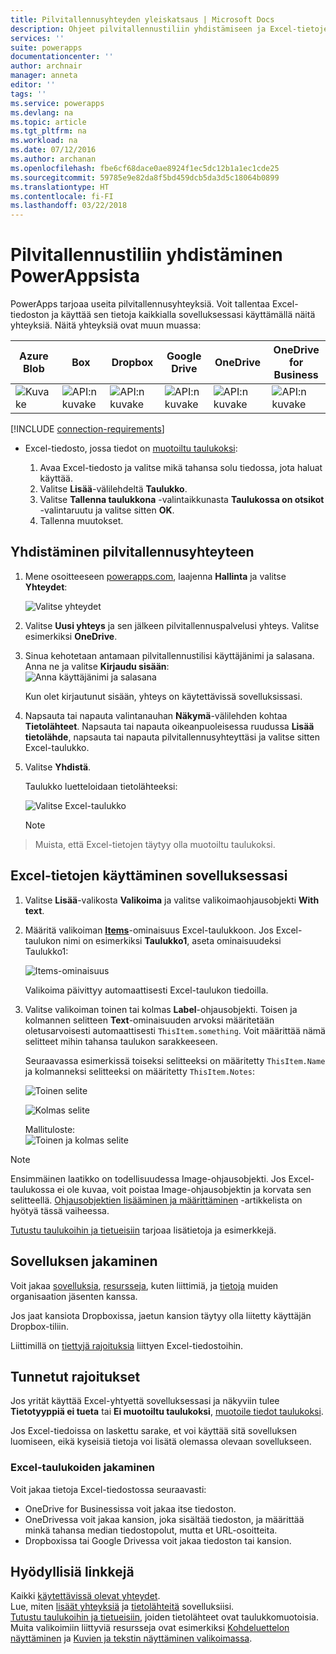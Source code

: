 ```yaml
---
title: Pilvitallennusyhteyden yleiskatsaus | Microsoft Docs
description: Ohjeet pilvitallennustiliin yhdistämiseen ja Excel-tietojen näyttämiseen sovelluksessasi
services: ''
suite: powerapps
documentationcenter: ''
author: archnair
manager: anneta
editor: ''
tags: ''
ms.service: powerapps
ms.devlang: na
ms.topic: article
ms.tgt_pltfrm: na
ms.workload: na
ms.date: 07/12/2016
ms.author: archanan
ms.openlocfilehash: fbe6cf68dace0ae8924f1ec5dc12b1a1ec1cde25
ms.sourcegitcommit: 59785e9e82da8f5bd459dcb5da3d5c18064b0899
ms.translationtype: HT
ms.contentlocale: fi-FI
ms.lasthandoff: 03/22/2018
---
```

# <a name="connect-to-cloud-storage-from-powerapps"></a>Pilvitallennustiliin yhdistäminen PowerAppsista
PowerApps tarjoaa useita pilvitallennusyhteyksiä. Voit tallentaa Excel-tiedoston ja käyttää sen tietoja kaikkialla sovelluksessasi käyttämällä näitä yhteyksiä. Näitä yhteyksiä ovat muun muassa:  

| **Azure Blob** | **Box** | **Dropbox** | **Google Drive** | **OneDrive** | **OneDrive<br>for Business** |
| --- | --- | --- | --- | --- | --- |
| ![Kuvake](./media/cloud-storage-blob-connections/blobicon.png) |![API:n kuvake][boxicon] |![API:n kuvake][dropboxicon] |![API:n kuvake][googledriveicon] |![API:n kuvake][onedriveicon] |![API:n kuvake][onedriveforbusinessicon] |

[!INCLUDE [connection-requirements](../../../includes/connection-requirements.md)]

* Excel-tiedosto, jossa tiedot on [muotoiltu taulukoksi](https://support.office.com/article/Create-an-Excel-table-in-a-worksheet-E81AA349-B006-4F8A-9806-5AF9DF0AC664):
  
  1. Avaa Excel-tiedosto ja valitse mikä tahansa solu tiedossa, jota haluat käyttää.
  2. Valitse **Lisää**-välilehdeltä **Taulukko**.
  3. Valitse **Tallenna taulukkona** -valintaikkunasta **Taulukossa on otsikot** -valintaruutu ja valitse sitten **OK**.
  4. Tallenna muutokset.

## <a name="connect-to-the-cloud-storage-connection"></a>Yhdistäminen pilvitallennusyhteyteen
1. Mene osoitteeseen [powerapps.com](https://web.powerapps.com), laajenna **Hallinta** ja valitse **Yhteydet**:  
   
    ![Valitse yhteydet](./media/cloud-storage-blob-connections/connections.png)
2. Valitse **Uusi yhteys** ja sen jälkeen pilvitallennuspalvelusi yhteys. Valitse esimerkiksi **OneDrive**.
3. Sinua kehotetaan antamaan pilvitallennustilisi käyttäjänimi ja salasana. Anna ne ja valitse **Kirjaudu sisään**:  
    ![Anna käyttäjänimi ja salasana](./media/cloud-storage-blob-connections/signin.png)
   
    Kun olet kirjautunut sisään, yhteys on käytettävissä sovelluksissasi.
4. Napsauta tai napauta valintanauhan **Näkymä**-välilehden kohtaa **Tietolähteet**. Napsauta tai napauta oikeanpuoleisessa ruudussa **Lisää tietolähde**, napsauta tai napauta pilvitallennusyhteyttäsi ja valitse sitten Excel-taulukko.
5. Valitse **Yhdistä**.
   
    Taulukko luetteloidaan tietolähteeksi:
   
    ![Valitse Excel-taulukko](./media/cloud-storage-blob-connections/selecttable.png)
   
    > [!NOTE]
> Muista, että Excel-tietojen täytyy olla muotoiltu taulukoksi.

## <a name="using-the-excel-data-in-your-app"></a>Excel-tietojen käyttäminen sovelluksessasi
1. Valitse **Lisää**-valikosta **Valikoima** ja valitse valikoimaohjausobjekti **With text**.
2. Määritä valikoiman **[Items](../controls/properties-core.md)**-ominaisuus Excel-taulukkoon. Jos Excel-taulukon nimi on esimerkiksi **Taulukko1**, aseta ominaisuudeksi Taulukko1:  
   
    ![Items-ominaisuus](./media/cloud-storage-blob-connections/itemsproperty.png)  
   
    Valikoima päivittyy automaattisesti Excel-taulukon tiedoilla.
3. Valitse valikoiman toinen tai kolmas **Label**-ohjausobjekti. Toisen ja kolmannen selitteen **Text**-ominaisuuden arvoksi määritetään oletusarvoisesti automaattisesti `ThisItem.something`. Voit määrittää nämä selitteet mihin tahansa taulukon sarakkeeseen.
   
    Seuraavassa esimerkissä toiseksi selitteeksi on määritetty `ThisItem.Name` ja kolmanneksi selitteeksi on määritetty `ThisItem.Notes`:  
   
    ![Toinen selite](./media/cloud-storage-blob-connections/items-secondtextbox.png)  
   
    ![Kolmas selite](./media/cloud-storage-blob-connections/items-thirdtextbox.png)  
   
    Mallituloste:  
    ![Toinen ja kolmas selite](./media/cloud-storage-blob-connections/secondthirdtextboxes.png)
   
> [!NOTE]
> Ensimmäinen laatikko on todellisuudessa Image-ohjausobjekti. Jos Excel-taulukossa ei ole kuvaa, voit poistaa Image-ohjausobjektin ja korvata sen selitteellä. [Ohjausobjektien lisääminen ja määrittäminen](../add-configure-controls.md) -artikkelista on hyötyä tässä vaiheessa.

[Tutustu taulukoihin ja tietueisiin](../working-with-tables.md) tarjoaa lisätietoja ja esimerkkejä.  

## <a name="sharing-your-app"></a>Sovelluksen jakaminen
Voit jakaa [sovelluksia](../share-app.md), [resursseja](../share-app-resources.md), kuten liittimiä, ja [tietoja](../share-app-data.md) muiden organisaation jäsenten kanssa.

Jos jaat kansiota Dropboxissa, jaetun kansion täytyy olla liitetty käyttäjän Dropbox-tiliin.

Liittimillä on [tiettyjä rajoituksia](#sharing-excel-tables) liittyen Excel-tiedostoihin.

## <a name="known-limitations"></a>Tunnetut rajoitukset
Jos yrität käyttää Excel-yhtyettä sovelluksessasi ja näkyviin tulee **Tietotyyppiä ei tueta** tai **Ei muotoiltu taulukoksi**, [muotoile tiedot taulukoksi](https://support.office.com/article/Create-an-Excel-table-in-a-worksheet-E81AA349-B006-4F8A-9806-5AF9DF0AC664).

Jos Excel-tiedoissa on laskettu sarake, et voi käyttää sitä sovelluksen luomiseen, eikä kyseisiä tietoja voi lisätä olemassa olevaan sovellukseen.

### <a name="sharing-excel-tables"></a>Excel-taulukoiden jakaminen
Voit jakaa tietoja Excel-tiedostossa seuraavasti:

* OneDrive for Businessissa voit jakaa itse tiedoston.
* OneDrivessa voit jakaa kansion, joka sisältää tiedoston, ja määrittää minkä tahansa median tiedostopolut, mutta et URL-osoitteita.
* Dropboxissa tai Google Drivessa voit jakaa tiedoston tai kansion.

## <a name="helpful-links"></a>Hyödyllisiä linkkejä
Kaikki [käytettävissä olevat yhteydet](../connections-list.md).  
Lue, miten [lisäät yhteyksiä](../add-manage-connections.md) ja [tietolähteitä](../add-data-connection.md) sovelluksiisi.  
[Tutustu taulukoihin ja tietueisiin](../working-with-tables.md), joiden tietolähteet ovat taulukkomuotoisia.  
Muita valikoimiin liittyviä resursseja ovat esimerkiksi [Kohdeluettelon näyttäminen](../add-gallery.md) ja [Kuvien ja tekstin näyttäminen valikoimassa](../show-images-text-gallery-sort-filter.md).

<!--Icon references-->
[boxicon]: ./media/cloud-storage-blob-connections/boxicon.png
[dropboxicon]: ./media/cloud-storage-blob-connections/dropboxicon.png
[googledriveicon]: ./media/cloud-storage-blob-connections/googledriveicon.png
[onedriveicon]: ./media/cloud-storage-blob-connections/onedriveicon.png
[onedriveforbusinessicon]: ./media/cloud-storage-blob-connections/onedriveforbusinessicon.png
